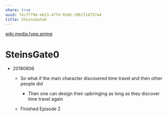 ```yaml
---
share: true
uuid: fecf7794-e613-47f4-9166-19b1f14757a4
title: SteinsGate0
---
```

[wiki.media.type.anime](/a0b15bdd-022a-4893-b12a-db25bfb5e041)

# SteinsGate0
*   20180806
    
    *   So what if the main character discovered time travel and then other people did
        
        *   Then one can design their upbringing as long as they discover time travel again
    *   Finished Episode 2